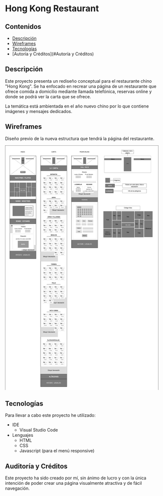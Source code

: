 # Hong Kong Restaurant

## Contenidos
  - [Descripción](#description)
  - [Wireframes](#wireframes)
  - [Tecnologías ](#Tecnologías)
  - [Autoría y Créditos](#Autoría y Créditos)

## Descripción

Este proyecto presenta un rediseño conceptual para el restaurante chino "Hong Kong". Se ha enfocado en recrear una página de un restaurante que ofrece comida a domicilio mediante llamada telefónica, reservas online y donde se podrá ver la carta que se ofrece.

La temática está ambientada en el año nuevo chino por lo que contiene imágenes y mensajes dedicados.

## Wireframes

Diseño previo de la nueva estructura que tendrá la página del restaurante.

<img src="readme-img/Wireframe_proyecto_HKR.png" alt="wireframe de la web" height="800px">

## Tecnologías

Para llevar a cabo este proyecto he utilizado:
  - IDE
      - Visual Studio Code
  - Lenguajes
      - HTML
      - CSS
      - Javascript (para el menú responsive)
   
## Auditoría y Créditos

Este proyecto ha sido creado por mí, sin ánimo de lucro y con la única intención de poder crear una página visualmente atractiva y de fácil navegación.

